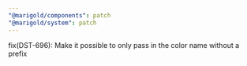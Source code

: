 ```yaml
---
"@marigold/components": patch
"@marigold/system": patch
---
```


fix(DST-696): Make it possible to only pass in the color name without a prefix
